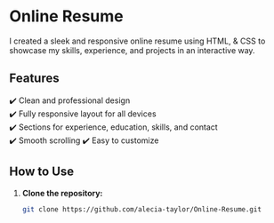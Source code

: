 # Online Resume

I created a sleek and responsive online resume using HTML, & CSS to showcase my skills, experience, and projects in an interactive way.

## Features
✔️ Clean and professional design  
✔️ Fully responsive layout for all devices  
✔️ Sections for experience, education, skills, and contact  
✔️ Smooth scrolling 
✔️ Easy to customize  


## How to Use
1. **Clone the repository:**  
   ```sh
   git clone https://github.com/alecia-taylor/Online-Resume.git
